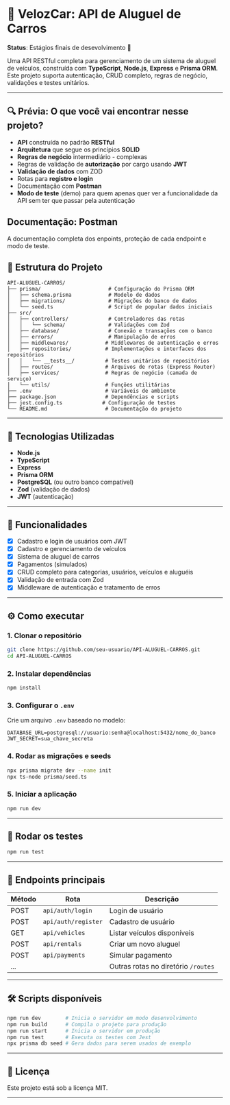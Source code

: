 
# 🚗 VelozCar: API de Aluguel de Carros

**Status**: Estágios finais de desevolvimento 🚀

Uma API RESTful completa para gerenciamento de um sistema de aluguel de veículos, construída com **TypeScript**, **Node.js**, **Express** e **Prisma ORM**. Este projeto suporta autenticação, CRUD completo, regras de negócio, validações e testes unitários.

---

## 🔍 Prévia: O que você vai encontrar nesse projeto?

- **API** construída no padrão **RESTful**
- **Arquitetura** que segue os princípios **SOLID**
- **Regras de negócio** intermediário - complexas
- Regras de validação de **autorização** por cargo usando **JWT**
- **Validação de dados** com ZOD
- Rotas para **registro e login**
- Documentação com **Postman**
- **Modo de teste** (demo) para quem apenas quer ver a funcionalidade da API sem ter que passar pela autenticação

## Documentação: Postman
A documentação completa dos enpoints, proteção de cada endpoint e modo de teste.

## 📁 Estrutura do Projeto

```
API-ALUGUEL-CARROS/
├── prisma/                      # Configuração do Prisma ORM
│   ├── schema.prisma            # Modelo de dados
│   ├── migrations/              # Migrações do banco de dados
│   └── seed.ts                  # Script de popular dados iniciais
├── src/
│   ├── controllers/             # Controladores das rotas
│   │   └── schema/              # Validações com Zod
│   ├── database/                # Conexão e transações com o banco
│   ├── errors/                  # Manipulação de erros
│   ├── middlewares/            # Middlewares de autenticação e erros
│   ├── repositories/           # Implementações e interfaces dos repositórios
│   │   └── __tests__/          # Testes unitários de repositórios
│   ├── routes/                 # Arquivos de rotas (Express Router)
│   ├── services/               # Regras de negócio (camada de serviço)
│   └── utils/                  # Funções utilitárias
├── .env                        # Variáveis de ambiente
├── package.json                # Dependências e scripts
├── jest.config.ts             # Configuração de testes
└── README.md                   # Documentação do projeto
```

---

## 🚀 Tecnologias Utilizadas

- **Node.js**
- **TypeScript**
- **Express**
- **Prisma ORM**
- **PostgreSQL** (ou outro banco compatível)
- **Zod** (validação de dados)
- **JWT** (autenticação)

---

## 🔐 Funcionalidades

- [x] Cadastro e login de usuários com JWT
- [x] Cadastro e gerenciamento de veículos
- [x] Sistema de aluguel de carros
- [x] Pagamentos (simulados)
- [x] CRUD completo para categorias, usuários, veículos e aluguéis
- [x] Validação de entrada com Zod
- [x] Middleware de autenticação e tratamento de erros

---

## ⚙️ Como executar

### 1. Clonar o repositório

```bash
git clone https://github.com/seu-usuario/API-ALUGUEL-CARROS.git
cd API-ALUGUEL-CARROS
```

### 2. Instalar dependências

```bash
npm install
```

### 3. Configurar o `.env`

Crie um arquivo `.env` baseado no modelo:

```env
DATABASE_URL=postgresql://usuario:senha@localhost:5432/nome_do_banco
JWT_SECRET=sua_chave_secreta
```

### 4. Rodar as migrações e seeds

```bash
npx prisma migrate dev --name init
npx ts-node prisma/seed.ts
```

### 5. Iniciar a aplicação

```bash
npm run dev
```

---

## 🧪 Rodar os testes

```bash
npm run test
```

---

## 📌 Endpoints principais

| Método | Rota                    | Descrição                       |
|--------|-------------------------|---------------------------------|
| POST   | `api/auth/login`           | Login de usuário                |
| POST   | `api/auth/register`        | Cadastro de usuário             |
| GET    | `api/vehicles`             | Listar veículos disponíveis     |
| POST   | `api/rentals`              | Criar um novo aluguel           |
| POST   | `api/payments`             | Simular pagamento               |
| ...    |                         | Outras rotas no diretório `/routes` |

---

## 🛠️ Scripts disponíveis

```bash
npm run dev        # Inicia o servidor em modo desenvolvimento
npm run build      # Compila o projeto para produção
npm run start      # Inicia o servidor em produção
npm run test       # Executa os testes com Jest
npx prisma db seed # Gera dados para serem usados de exemplo
```

---

## 🧩 Licença

Este projeto está sob a licença MIT.

---